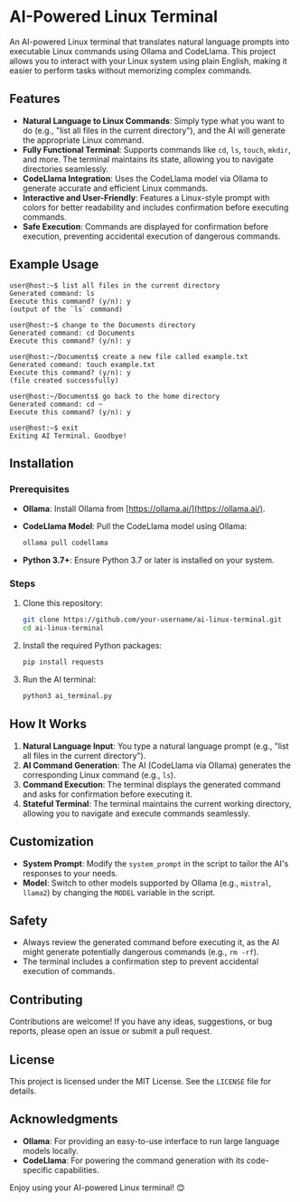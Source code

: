 # AI-Powered Linux Terminal

An AI-powered Linux terminal that translates natural language prompts into executable Linux commands using Ollama and CodeLlama. This project allows you to interact with your Linux system using plain English, making it easier to perform tasks without memorizing complex commands.

## Features

- **Natural Language to Linux Commands**: Simply type what you want to do (e.g., "list all files in the current directory"), and the AI will generate the appropriate Linux command.
- **Fully Functional Terminal**: Supports commands like `cd`, `ls`, `touch`, `mkdir`, and more. The terminal maintains its state, allowing you to navigate directories seamlessly.
- **CodeLlama Integration**: Uses the CodeLlama model via Ollama to generate accurate and efficient Linux commands.
- **Interactive and User-Friendly**: Features a Linux-style prompt with colors for better readability and includes confirmation before executing commands.
- **Safe Execution**: Commands are displayed for confirmation before execution, preventing accidental execution of dangerous commands.

## Example Usage

```plaintext
user@host:~$ list all files in the current directory
Generated command: ls
Execute this command? (y/n): y
(output of the `ls` command)

user@host:~$ change to the Documents directory
Generated command: cd Documents
Execute this command? (y/n): y

user@host:~/Documents$ create a new file called example.txt
Generated command: touch example.txt
Execute this command? (y/n): y
(file created successfully)

user@host:~/Documents$ go back to the home directory
Generated command: cd ~
Execute this command? (y/n): y

user@host:~$ exit
Exiting AI Terminal. Goodbye!
```

## Installation

### Prerequisites

- **Ollama**: Install Ollama from [https://ollama.ai/](https://ollama.ai/).
- **CodeLlama Model**: Pull the CodeLlama model using Ollama:

  ```bash
  ollama pull codellama
  ```

- **Python 3.7+**: Ensure Python 3.7 or later is installed on your system.

### Steps

1. Clone this repository:

   ```bash
   git clone https://github.com/your-username/ai-linux-terminal.git
   cd ai-linux-terminal
   ```

2. Install the required Python packages:

   ```bash
   pip install requests
   ```

3. Run the AI terminal:

   ```bash
   python3 ai_terminal.py
   ```

## How It Works

1. **Natural Language Input**: You type a natural language prompt (e.g., "list all files in the current directory").
2. **AI Command Generation**: The AI (CodeLlama via Ollama) generates the corresponding Linux command (e.g., `ls`).
3. **Command Execution**: The terminal displays the generated command and asks for confirmation before executing it.
4. **Stateful Terminal**: The terminal maintains the current working directory, allowing you to navigate and execute commands seamlessly.

## Customization

- **System Prompt**: Modify the `system_prompt` in the script to tailor the AI's responses to your needs.
- **Model**: Switch to other models supported by Ollama (e.g., `mistral`, `llama2`) by changing the `MODEL` variable in the script.

## Safety

- Always review the generated command before executing it, as the AI might generate potentially dangerous commands (e.g., `rm -rf`).
- The terminal includes a confirmation step to prevent accidental execution of commands.

## Contributing

Contributions are welcome! If you have any ideas, suggestions, or bug reports, please open an issue or submit a pull request.

## License

This project is licensed under the MIT License. See the `LICENSE` file for details.

## Acknowledgments

- **Ollama**: For providing an easy-to-use interface to run large language models locally.
- **CodeLlama**: For powering the command generation with its code-specific capabilities.

Enjoy using your AI-powered Linux terminal! 😊


